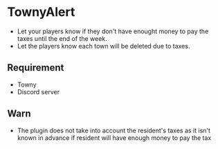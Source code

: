 # TownyAlert

* Let your players know if they don't have enought money to pay the taxes until the end of the week.
* Let the players know each town will be deleted due to taxes.

## Requirement

* Towny 
* Discord server

## Warn

* The plugin does not take into account the resident's taxes as it isn't known in advance if resident will have enough money to pay the tax
